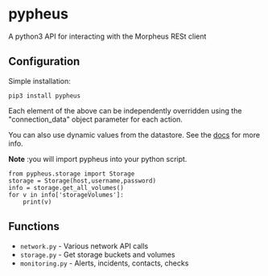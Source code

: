 # pypheus


A python3 API for interacting with the Morpheus RESt client

## Configuration

Simple installation:

```
pip3 install pypheus
```
Each element of the above can be independently overridden using the "connection_data" object parameter for each action.

You can also use dynamic values from the datastore. See the
[docs](https://docs.stackstorm.com/reference/pack_configs.html) for more info.

**Note** :you will import pypheus into your python script.

```
from pypheus.storage import Storage
storage = Storage(host,username,password)
info = storage.get_all_volumes()
for v in info['storageVolumes']:
    print(v)
```

## Functions

* `network.py` - Various network API calls
* `storage.py` - Get storage buckets and volumes
* `monitoring.py` - Alerts, incidents, contacts, checks
